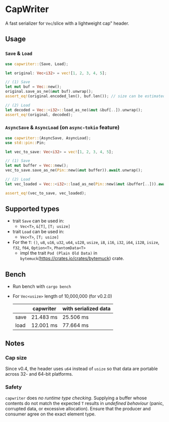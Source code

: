 # CapWriter
A fast serializer for `Vec`/slice with a lightweight cap" header.

## Usage
### `Save` & `Load`
```rust
use capwriter::{Save, Load};

let original: Vec<i32> = vec![1, 2, 3, 4, 5];

// (1) Save
let mut buf = Vec::new();
original.save_as_ne(&mut buf).unwrap();
assert_eq!(original.encoded_len(), buf.len()); // size can be estimated

// (2) Load
let decoded = Vec::<i32>::load_as_ne(&mut &buf[..]).unwrap();
assert_eq!(original, decoded);
```

### `AsyncSave` & `AsyncLoad` (on `async-tokio` feature)
```rust
use capwriter::{AsyncSave, AsyncLoad};
use std::pin::Pin;

let vec_to_save: Vec<i32> = vec![1, 2, 3, 4, 5];

// (1) Save
let mut buffer = Vec::new();
vec_to_save.save_as_ne(Pin::new(&mut buffer)).await.unwrap();

// (2) Load
let vec_loaded = Vec::<i32>::load_as_ne(Pin::new(&mut &buffer[..])).await.unwrap();

assert_eq!(vec_to_save, vec_loaded);
```

## Supported types
- trait `Save` can be used in:
  - `Vec<T>`, `&[T]`, `[T; usize]`
- trait `Load` can be used in:
  - `Vec<T>`, `[T; usize]`
- For the `T`: `()`, `u8`, `u16`, `u32`, `u64`, `u128`, `usize`, `i8`, `i16`, `i32`, `i64`, `i128`, `isize`, `f32`, `f64`, `Option<T>`, `PhantomData<T>`
  - impl the trait `Pod (Plain Old Data)` in `bytemuck`(https://crates.io/crates/bytemuck) crate.

## Bench
* Run bench with `cargo bench`
* For `Vec<usize>` length of 10,000,000 (for v0.2.0)

    |      | capwriter | with serialized data |
    |------|-----------|----------------------|
    | save | 21.483 ms |       25.506 ms      |
    | load | 12.001 ms |       77.664 ms      |

## Notes
### Cap size
Since v0.4, the header uses `u64` instead of `usize` so that data are portable across 32- and 64-bit platforms.
### Safety
`capwriter` does *no runtime type checking*. Supplying a buffer whose contents do not match the expected `T` results in *undefined behaviour* (panic, corrupted data, or excessive allocation). Ensure that the producer and consumer agree on the exact element type.
